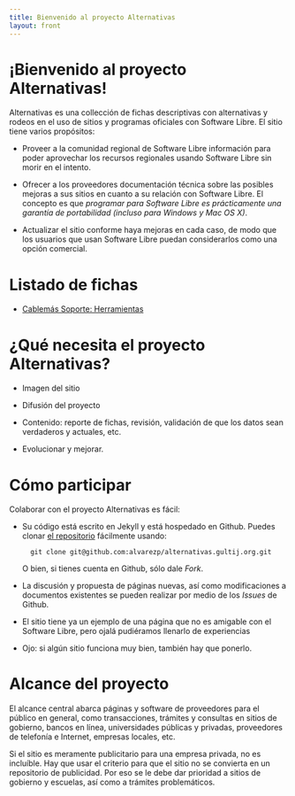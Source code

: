 ```yaml
---
title: Bienvenido al proyecto Alternativas
layout: front
---
```


# ¡Bienvenido al proyecto Alternativas!

Alternativas es una collección de fichas descriptivas con alternativas y rodeos en el uso de sitios y programas oficiales con Software Libre. El sitio tiene varios propósitos:

* Proveer a la comunidad regional de Software Libre información para poder aprovechar los recursos regionales usando Software Libre sin morir en el intento.

* Ofrecer a los proveedores documentación técnica sobre las posibles mejoras a sus sitios en cuanto a su relación con Software Libre. El concepto es que *programar para Software Libre es prácticamente una garantía de portabilidad (incluso para Windows y Mac OS X)*.

* Actualizar el sitio conforme haya mejoras en cada caso, de modo que los usuarios que usan Software Libre puedan considerarlos como una opción comercial.

# Listado de fichas

* [Cablemás Soporte: Herramientas](cablemas/soporte/herramientas/)

# ¿Qué necesita el proyecto Alternativas?

* Imagen del sitio

* Difusión del proyecto

* Contenido: reporte de fichas, revisión, validación de que los datos sean verdaderos y actuales, etc.

* Evolucionar y mejorar.

# Cómo participar

Colaborar con el proyecto Alternativas es fácil:

* Su código está escrito en Jekyll y está hospedado en Github. Puedes clonar [el repositorio](http://www.github.com/alvarezp/alternativas.gultij.org/) fácilmente usando:

		git clone git@github.com:alvarezp/alternativas.gultij.org.git

  O bien, si tienes cuenta en Github, sólo dale *Fork*.

* La discusión y propuesta de páginas nuevas, así como modificaciones a documentos existentes se pueden realizar por medio de los *Issues* de Github.

* El sitio tiene ya un ejemplo de una página que no es amigable con el Software Libre, pero ojalá pudiéramos llenarlo de experiencias

* Ojo: si algún sitio funciona muy bien, también hay que ponerlo.

# Alcance del proyecto

El alcance central abarca páginas y software de proveedores para el público en general, como transacciones, trámites y consultas en sitios de gobierno, bancos en línea, universidades públicas y privadas, proveedores de telefonía e Internet, empresas locales, etc.

Si el sitio es meramente publicitario para una empresa privada, no es incluíble. Hay que usar el criterio para que el sitio no se convierta en un repositorio de publicidad. Por eso se le debe dar prioridad a sitios de gobierno y escuelas, así como a trámites problemáticos.

